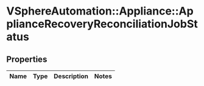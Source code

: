# VSphereAutomation::Appliance::ApplianceRecoveryReconciliationJobStatus

## Properties
Name | Type | Description | Notes
------------ | ------------- | ------------- | -------------


